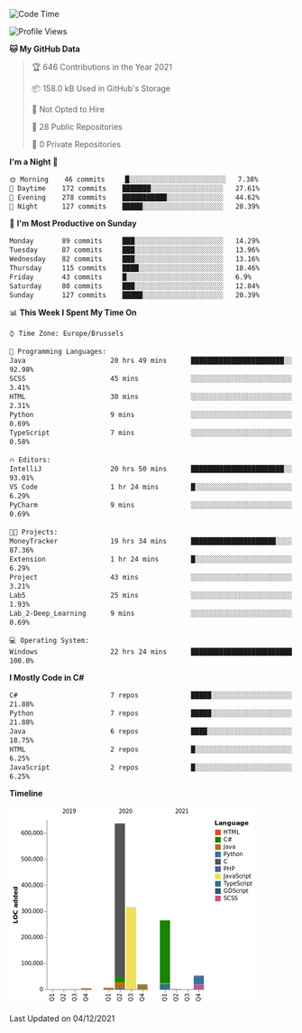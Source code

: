 <!--START_SECTION:waka-->
![Code Time](http://img.shields.io/badge/Code%20Time-24%20hrs%2031%20mins-blue)

![Profile Views](http://img.shields.io/badge/Profile%20Views-56-blue)

**🐱 My GitHub Data** 

> 🏆 646 Contributions in the Year 2021
 > 
> 📦 158.0 kB Used in GitHub's Storage 
 > 
> 🚫 Not Opted to Hire
 > 
> 📜 28 Public Repositories 
 > 
> 🔑 0 Private Repositories  
 > 
**I'm a Night 🦉** 

```text
🌞 Morning    46 commits     █░░░░░░░░░░░░░░░░░░░░░░░░   7.38% 
🌆 Daytime    172 commits    ███████░░░░░░░░░░░░░░░░░░   27.61% 
🌃 Evening    278 commits    ███████████░░░░░░░░░░░░░░   44.62% 
🌙 Night      127 commits    █████░░░░░░░░░░░░░░░░░░░░   20.39%

```
📅 **I'm Most Productive on Sunday** 

```text
Monday       89 commits     ███░░░░░░░░░░░░░░░░░░░░░░   14.29% 
Tuesday      87 commits     ███░░░░░░░░░░░░░░░░░░░░░░   13.96% 
Wednesday    82 commits     ███░░░░░░░░░░░░░░░░░░░░░░   13.16% 
Thursday     115 commits    ████░░░░░░░░░░░░░░░░░░░░░   18.46% 
Friday       43 commits     █░░░░░░░░░░░░░░░░░░░░░░░░   6.9% 
Saturday     80 commits     ███░░░░░░░░░░░░░░░░░░░░░░   12.84% 
Sunday       127 commits    █████░░░░░░░░░░░░░░░░░░░░   20.39%

```


📊 **This Week I Spent My Time On** 

```text
⌚︎ Time Zone: Europe/Brussels

💬 Programming Languages: 
Java                     20 hrs 49 mins      ███████████████████████░░   92.98% 
SCSS                     45 mins             ░░░░░░░░░░░░░░░░░░░░░░░░░   3.41% 
HTML                     30 mins             ░░░░░░░░░░░░░░░░░░░░░░░░░   2.31% 
Python                   9 mins              ░░░░░░░░░░░░░░░░░░░░░░░░░   0.69% 
TypeScript               7 mins              ░░░░░░░░░░░░░░░░░░░░░░░░░   0.58%

🔥 Editors: 
IntelliJ                 20 hrs 50 mins      ███████████████████████░░   93.01% 
VS Code                  1 hr 24 mins        █░░░░░░░░░░░░░░░░░░░░░░░░   6.29% 
PyCharm                  9 mins              ░░░░░░░░░░░░░░░░░░░░░░░░░   0.69%

🐱‍💻 Projects: 
MoneyTracker             19 hrs 34 mins      █████████████████████░░░░   87.36% 
Extension                1 hr 24 mins        █░░░░░░░░░░░░░░░░░░░░░░░░   6.29% 
Project                  43 mins             ░░░░░░░░░░░░░░░░░░░░░░░░░   3.21% 
Lab5                     25 mins             ░░░░░░░░░░░░░░░░░░░░░░░░░   1.93% 
Lab_2-Deep_Learning      9 mins              ░░░░░░░░░░░░░░░░░░░░░░░░░   0.69%

💻 Operating System: 
Windows                  22 hrs 24 mins      █████████████████████████   100.0%

```

**I Mostly Code in C#** 

```text
C#                       7 repos             █████░░░░░░░░░░░░░░░░░░░░   21.88% 
Python                   7 repos             █████░░░░░░░░░░░░░░░░░░░░   21.88% 
Java                     6 repos             ████░░░░░░░░░░░░░░░░░░░░░   18.75% 
HTML                     2 repos             █░░░░░░░░░░░░░░░░░░░░░░░░   6.25% 
JavaScript               2 repos             █░░░░░░░░░░░░░░░░░░░░░░░░   6.25%

```


**Timeline**

![Chart not found](https://raw.githubusercontent.com/Arafa42/Arafa42/main/charts/bar_graph.png) 


 Last Updated on 04/12/2021
<!--END_SECTION:waka-->


<!-- 
[![Hits](https://hits.seeyoufarm.com/api/count/incr/badge.svg?url=https%3A%2F%2Fgithub.com%2FArafa42&count_bg=%23455AF3&title_bg=%23262D3B&icon=github.svg&icon_color=%23588EF7&title=visitors&edge_flat=false)](https://hits.seeyoufarm.com)
 -->
